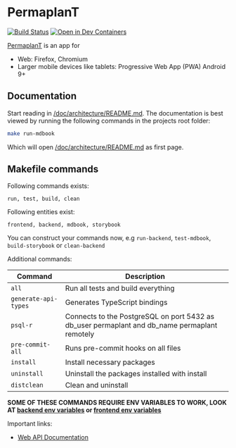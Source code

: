 # PermaplanT

[![Build Status](https://build.libelektra.org/job/PermaPlanT-Folder/job/PermaplanT/job/master/lastBuild/badge/icon)](https://build.libelektra.org/job/PermaPlanT-Folder/job/PermaplanT/job/master/lastBuild/)
[![Open in Dev Containers](https://img.shields.io/static/v1?label=Dev%20Containers&message=Open&color=blue&logo=visualstudiocode)](https://vscode.dev/redirect?url=vscode://ms-vscode-remote.remote-containers/cloneInVolume?url=https://github.com/ElektraInitiative/PermaplanT)

[PermaplanT](https://www.permaplant.net) is an app for

- Web: Firefox, Chromium
- Larger mobile devices like tablets: Progressive Web App (PWA) Android 9+

## Documentation

Start reading in [/doc/architecture/README.md](/doc/architecture/README.md).
The documentation is best viewed by running the following commands in the projects root folder:

```sh
make run-mdbook
```

Which will open [/doc/architecture/README.md](/doc/architecture/README.md) as first page.

## Makefile commands

Following commands exists:

`run, test, build, clean`

Following entities exist:

`frontend, backend, mdbook, storybook`

You can construct your commands now, e.g `run-backend`, `test-mdbook`, `build-storybook` or `clean-backend`

Additional commands:

| Command              | Description                                                                                   |
| -------------------- | --------------------------------------------------------------------------------------------- |
| `all`                | Run all tests and build everything                                                            |
| `generate-api-types` | Generates TypeScript bindings                                                                 |
| `psql-r`             | Connects to the PostgreSQL on port 5432 as db_user permaplant and db_name permaplant remotely |
| `pre-commit-all`     | Runs pre-commit hooks on all files                                                            |
| `install`            | Install necessary packages                                                                    |
| `uninstall`          | Uninstall the packages installed with install                                                 |
| `distclean`          | Clean and uninstall                                                                           |

**SOME OF THESE COMMANDS REQUIRE ENV VARIABLES TO WORK, LOOK AT [backend env variables](./doc/backend/01setup.md) or [frontend env variables](./frontend/README.md)**

Important links:

- [Web API Documentation](https://www.permaplant.net/doc/api/swagger/ui/)
